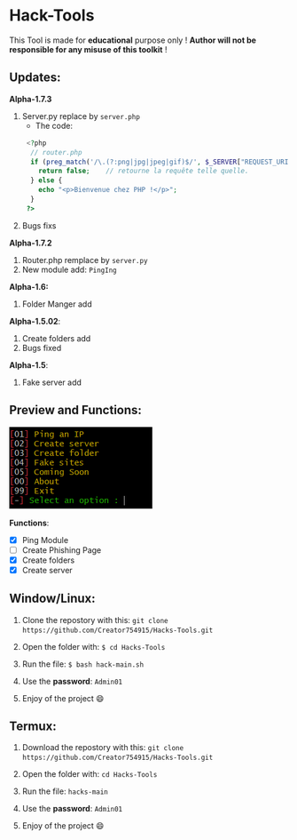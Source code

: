 # Hack-Tools

This Tool is made for **educational** purpose only !
**Author will not be responsible for any misuse of this toolkit** !

## Updates:

**Alpha-1.7.3**
  1)   Server.py replace by ```server.php```
          - The code: 
          ```php
           <?php
            // router.php
            if (preg_match('/\.(?:png|jpg|jpeg|gif)$/', $_SERVER["REQUEST_URI"])) {
              return false;    // retourne la requête telle quelle.
            } else {
              echo "<p>Bienvenue chez PHP !</p>";
            }
           ?>
          ```
  3) Bugs fixs

**Alpha-1.7.2**
  1) Router.php remplace by ```server.py```
  2) New module add: ```PingIng```

**Alpha-1.6:**
  1) Folder Manger add

**Alpha-1.5.02**:
  1) Create folders add
  2) Bugs fixed
 
**Alpha-1.5**:
  1) Fake server add

## Preview and Functions:

![Hack-Tools Preview](https://raw.githubusercontent.com/Creator754915/Hack-Tools/main/preview.png)

**Functions**:
- [x] Ping Module
- [ ] Create Phishing Page
- [x] Create folders
- [x] Create server

## Window/Linux:

1) Clone the repostory with this: ```git clone https://github.com/Creator754915/Hacks-Tools.git```

2) Open the folder with: ```$ cd Hacks-Tools```

3) Run the file: ```$ bash hack-main.sh```

4) Use the **password**: ```Admin01```

5) Enjoy of the project 😄


## Termux:

1) Download the repostory with this: ```git clone https://github.com/Creator754915/Hacks-Tools.git```

2) Open the folder with: ```cd Hacks-Tools```

3) Run the file: ```hacks-main```

4) Use the **password**: ```Admin01```

5) Enjoy of the project 😄
